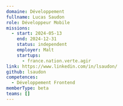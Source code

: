 ```yaml
---
domaine: Développement
fullname: Lucas Saudon
role: Développeur Mobile
missions:
  - start: 2024-05-13
    end: 2024-12-31
    status: independent
    employer: Malt
    startups:
      - france.nation.verte.agir
link: https://www.linkedin.com/in/lsaudon/
github: lsaudon
competences:
  - Développement Frontend
memberType: beta
teams: []
---
```

